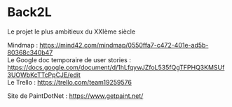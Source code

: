 # Back2L
Le projet le plus ambitieux  du XXIème siècle  

Mindmap : https://mind42.com/mindmap/0550ffa7-c472-401e-ad5b-80368c340b47  
Le Google doc temporaire de user stories : https://docs.google.com/document/d/1hLfqywJZfoL535fQgTFPHQ3KMSUf3UOWbKcTTcPpCJE/edit  
Le Trello : https://trello.com/team19259576  

Site de PaintDotNet : https://www.getpaint.net/  
